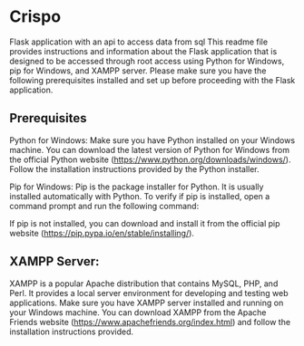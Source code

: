 # Crispo
Flask application with an api to access data from sql
This readme file provides instructions and information about the Flask application that is designed to be accessed through root access using Python for Windows, pip for Windows, and XAMPP server. Please make sure you have the following prerequisites installed and set up before proceeding with the Flask application.

## Prerequisites
Python for Windows: Make sure you have Python installed on your Windows machine. You can download the latest version of Python for Windows from the official Python website (https://www.python.org/downloads/windows/). Follow the installation instructions provided by the Python installer.

Pip for Windows: Pip is the package installer for Python. It is usually installed automatically with Python. To verify if pip is installed, open a command prompt and run the following command:

If pip is not installed, you can download and install it from the official pip website (https://pip.pypa.io/en/stable/installing/).

## XAMPP Server:
 XAMPP is a popular Apache distribution that contains MySQL, PHP, and Perl. It provides a local server environment for developing and testing web applications. Make sure you have XAMPP server installed and running on your Windows machine. You can download XAMPP from the Apache Friends website (https://www.apachefriends.org/index.html) and follow the installation instructions provided.
